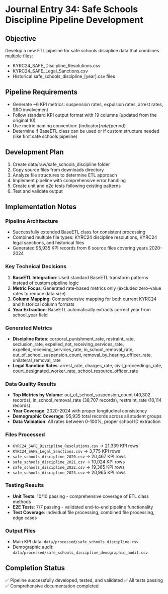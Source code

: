 # Journal Entry 34: Safe Schools Discipline Pipeline Development

## Objective
Develop a new ETL pipeline for safe schools discipline data that combines multiple files:
- KYRC24_SAFE_Discipline_Resolutions.csv 
- KYRC24_SAFE_Legal_Sanctions.csv
- Historical safe_schools_discipline_[year].csv files

## Pipeline Requirements
- Generate ~6 KPI metrics: suspension rates, expulsion rates, arrest rates, SRO involvement
 - Follow standard KPI output format with 19 columns (updated from the original 10)
- Use metric naming convention: {indicator}_rate_{period}
- Determine if BaseETL class can be used or if custom structure needed (like first safe schools pipeline)

## Development Plan
1. Create data/raw/safe_schools_discipline folder
2. Copy source files from downloads directory
3. Analyze file structures to determine ETL approach
4. Implement pipeline with comprehensive error handling
5. Create unit and e2e tests following existing patterns
6. Test and validate output

## Implementation Notes

### Pipeline Architecture
- Successfully extended BaseETL class for consistent processing
- Combined multiple file types: KYRC24 discipline resolutions, KYRC24 legal sanctions, and historical files
- Generated 95,935 KPI records from 6 source files covering years 2020-2024

### Key Technical Decisions
1. **BaseETL Integration**: Used standard BaseETL transform patterns instead of custom pipeline logic
2. **Metric Focus**: Generated rate-based metrics only (excluded zero-value rates to reduce data size)
3. **Column Mapping**: Comprehensive mapping for both current KYRC24 and historical column formats
4. **Year Extraction**: BaseETL automatically extracts correct year from school_year field

### Generated Metrics
- **Discipline Rates**: corporal_punishment_rate, restraint_rate, seclusion_rate, expelled_not_receiving_services_rate, expelled_receiving_services_rate, in_school_removal_rate, out_of_school_suspension_count, removal_by_hearing_officer_rate, unilateral_removal_rate
- **Legal Sanction Rates**: arrest_rate, charges_rate, civil_proceedings_rate, court_designated_worker_rate, school_resource_officer_rate

### Data Quality Results
- **Top Metrics by Volume**: out_of_school_suspension_count (40,302 records), in_school_removal_rate (38,707 records), restraint_rate (10,114 records)
- **Year Coverage**: 2020-2024 with proper longitudinal consistency
- **Demographic Coverage**: 95,935 total records across all student groups
- **Data Validation**: All rates between 0-100%, proper school ID extraction

### Files Processed
- `KYRC24_SAFE_Discipline_Resolutions.csv` → 21,339 KPI rows
- `KYRC24_SAFE_Legal_Sanctions.csv` → 3,775 KPI rows  
- `safe_schools_discipline_2020.csv` → 20,467 KPI rows
- `safe_schools_discipline_2021.csv` → 10,024 KPI rows
- `safe_schools_discipline_2022.csv` → 19,365 KPI rows
- `safe_schools_discipline_2023.csv` → 20,965 KPI rows

### Testing Results
- **Unit Tests**: 10/10 passing - comprehensive coverage of ETL class methods
- **E2E Tests**: 7/7 passing - validated end-to-end pipeline functionality
- **Test Coverage**: Individual file processing, combined file processing, edge cases

### Output Files
- Main KPI data: `data/processed/safe_schools_discipline.csv`
- Demographic audit: `data/processed/safe_schools_discipline_demographic_audit.csv`

## Completion Status
✅ Pipeline successfully developed, tested, and validated
✅ All tests passing
✅ Comprehensive documentation completed
